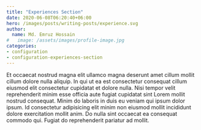 ```yaml
---
title: "Experiences Section"
date: 2020-06-08T06:20:40+06:00
hero: /images/posts/writing-posts/experience.svg
author:
  name: Md. Emruz Hossain
#   image: /assets/images/profile-image.jpg
categories:
- configuration
- configuration-experiences-section
---
```


Et occaecat nostrud magna elit ullamco magna deserunt amet cillum mollit cillum dolore nulla aliquip. In qui ut ea est consectetur consequat cillum eiusmod elit consectetur cupidatat et dolore nulla. Nisi tempor velit reprehenderit minim esse officia aute fugiat cupidatat sint Lorem mollit nostrud consequat. Minim do laboris in duis eu veniam qui ipsum dolor ipsum. Id consectetur adipisicing elit minim non eiusmod mollit incididunt dolore exercitation mollit anim. Do nulla sint occaecat ea consequat commodo qui. Fugiat do reprehenderit pariatur ad mollit.
